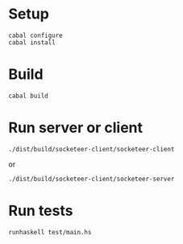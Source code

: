 # Setup

    cabal configure
    cabal install

# Build

    cabal build

# Run server or client

    ./dist/build/socketeer-client/socketeer-client

or

    ./dist/build/socketeer-client/socketeer-server

# Run tests

    runhaskell test/main.hs
